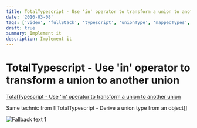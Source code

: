 ```yaml
---
title: TotalTypescript - Use 'in' operator to transform a union to another union
date: '2016-03-08'
tags: ['video', 'fullStack', 'typescript', 'unionType', 'mappedTypes', 'read', 'withResume']
draft: true
summary: Implement it
description: Implement it
---
```

# TotalTypescript - Use 'in' operator to transform a union to another union


[TotalTypescript - Use 'in' operator to transform a union to another union](https://www.totaltypescript.com/tips/use-in-operator-to-transform-a-union-to-another-union)

Same technic from [[TotalTypescript - Derive a union type from an object]]

![Fallback text 1](/static/assets/pasted-image-20221010214303.png)


